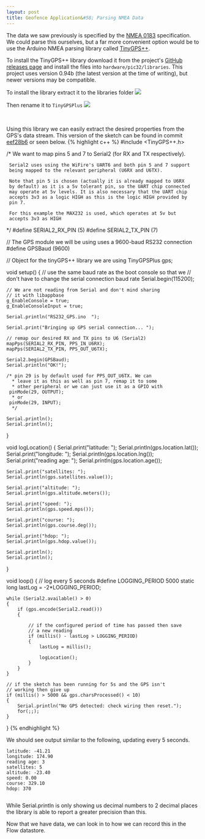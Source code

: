 ```yaml
---
layout: post
title: Geofence Application&#58; Parsing NMEA Data 
---
```


The data we saw previously is specified by the [NMEA 0183](http://en.wikipedia.org/wiki/NMEA_0183) specification.
We could parse this ourselves, but a far more convenient option would be to use the Arduino NMEA parsing library called [TinyGPS++](http://arduiniana.org/libraries/tinygpsplus/).


To install the TinyGPS++ library download it from the project's [GitHub releases page](https://github.com/mikalhart/TinyGPSPlus/releases) and install the files into `hardware/pic32/libraries`. This project uses version 0.94b (the latest version at the time of writing), but newer versions may be compatible.

To install the library extract it to the libraries folder
![](/flow-on-arduino/images/install_1.png)

Then rename it to 
`TinyGPSPlus`
![](/flow-on-arduino/images/install_2.png)

<br>

Using this library we can easily extract the desired properties from the GPS's data stream.
This version of the sketch can be found in commit [eef28b6](https://github.com/IMG-FlowCloud/geofence/tree/eef28b60d29bd5487830692a8f1fd11dc2ff5457) or seen below.
{% highlight c++ %}
#include <TinyGPS++.h>

  /* We want to map pins 5 and 7 to Serial2 (for RX and TX 
  	  respectively).

     Serial2 uses using the WiFire's UART6 and both pin 5 and 7 support
     being mapped to the relevant peripheral (U6RX and U6TX).

     Note that pin 5 is chosen (actually it is already mapped to U6RX 
     by default) as it is a 5v tolerant pin, so the UART chip connected
     may operate at 5v levels. It is also necessary that the UART chip
     accepts 3v3 as a logic HIGH as this is the logic HIGH provided by
     pin 7.

     For this example the MAX232 is used, which operates at 5v but 
     accepts 3v3 as HIGH 
   */
#define SERIAL2_RX_PIN (5)
#define SERIAL2_TX_PIN (7)

// The GPS module we will be using uses a 9600-baud RS232 connection
#define GPSBaud (9600)

// Object for the tinyGPS++ library we are using
TinyGPSPlus gps;

void setup()
{
	// use the same baud rate as the boot console so that we 
    // don't have to change the serial connection baud rate
    Serial.begin(115200);

    // We are not reading from Serial and don't mind sharing
    // it with libappbase
    g_EnableConsole = true;
    g_EnableConsoleInput = true;

    Serial.println("RS232_GPS.ino  ");

    Serial.print("Bringing up GPS serial connection... ");  

    // remap our desired RX and TX pins to U6 (Serial2)
    mapPps(SERIAL2_RX_PIN, PPS_IN_U6RX);
    mapPps(SERIAL2_TX_PIN, PPS_OUT_U6TX);
    
    Serial2.begin(GPSBaud);
    Serial.println("OK!");

	/* pin 29 is by default used for PPS_OUT_U6TX. We can 
	  * leave it as this as well as pin 7, remap it to some 
	  * other peripheral or we can just use it as a GPIO with
	 pinMode(29, OUTPUT);
	  * or 
	 pinMode(29, INPUT);
	  */

	Serial.println();
	Serial.println();
}

void logLocation()
{
	Serial.print("latitude: ");
	Serial.println(gps.location.lat());
	Serial.print("longitude: ");
	Serial.println(gps.location.lng());
	Serial.print("reading age: ");
	Serial.println(gps.location.age());

	Serial.print("satellites: ");
	Serial.println(gps.satellites.value());

	Serial.print("altitude: ");
	Serial.println(gps.altitude.meters());

	Serial.print("speed: ");
	Serial.println(gps.speed.mps());

	Serial.print("course: ");
	Serial.println(gps.course.deg());

	Serial.print("hdop: ");
	Serial.println(gps.hdop.value());

	Serial.println();
	Serial.println();
}

void loop()
{
	// log every 5 seconds
	#define LOGGING_PERIOD 5000
	static long lastLog = -2*LOGGING_PERIOD;

	while (Serial2.available() > 0)
	{
		if (gps.encode(Serial2.read()))
		{

			// if the configured period of time has passed then save
			// a new reading
			if (millis() - lastLog > LOGGING_PERIOD)
			{
				lastLog = millis();

				logLocation();
			}
		}
	}

	// if the sketch has been running for 5s and the GPS isn't
	// working then give up
	if (millis() > 5000 && gps.charsProcessed() < 10)
	{
		Serial.println("No GPS detected: check wiring then reset.");
		for(;;);
	}

}
{% endhighlight %}

We should see output similar to the following, updating every 5 seconds.

```
latitude: -41.21
longitude: 174.90
reading age: 3
satellites: 5
altitude: -23.40
speed: 0.00
course: 329.10
hdop: 370


```

While Serial.println is only showing us decimal numbers to 2 decimal places the library is able to report a greater precision than this.

Now that we have data, we can look in to how we can record this in the Flow datastore.